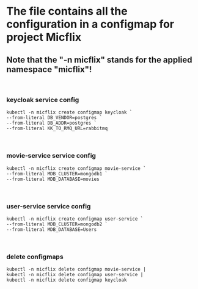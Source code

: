 # The file contains all the configuration in a configmap for project Micflix

## Note that the "-n micflix" stands for the applied namespace "micflix"!

&nbsp;

### keycloak service config

```
kubectl -n micflix create configmap keycloak `
--from-literal DB_VENDOR=postgres `
--from-literal DB_ADDR=postgres `
--from-literal KK_TO_RMQ_URL=rabbitmq
```

&nbsp;

### movie-service service config

```
kubectl -n micflix create configmap movie-service `
--from-literal MDB_CLUSTER=mongodb1 `
--from-literal MDB_DATABASE=movies

```

&nbsp;

### user-service service config

```
kubectl -n micflix create configmap user-service `
--from-literal MDB_CLUSTER=mongodb2 `
--from-literal MDB_DATABASE=Users

```

&nbsp;

### delete configmaps

```
kubectl -n micflix delete configmap movie-service |
kubectl -n micflix delete configmap user-service |
kubectl -n micflix delete configmap keycloak

```
